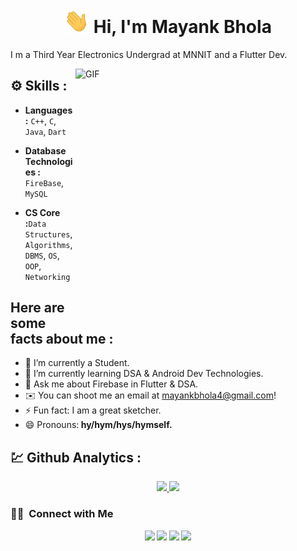 <h1 align="center"><img src="https://raw.githubusercontent.com/ABSphreak/ABSphreak/master/gifs/Hi.gif" width="40px" /> Hi, I'm Mayank Bhola</h1>

I m a Third Year Electronics Undergrad at MNNIT and a Flutter Dev.

<img align="right" alt="GIF" src="https://d6f6d0kpz0gyr.cloudfront.net/uploads/images-archive/Blog/Gifs/coding.gif?mtime=20200914144127&focal=none" width="400" height="400" />

## ⚙️ Skills :
- <b>Languages :</b>  <code>C++</code>, <code>C</code>, <code>Java</code>, `Dart`

- <b>Database Technologies :</b> <code>FireBase</code>, <code>MySQL</code>

- <b>CS Core :</b><code>Data Structures</code>, <code>Algorithms</code>, <code>DBMS</code>, <code>OS</code>, <code>OOP</code>, <code>Networking</code>

## Here are some facts about me :

- 🔭 I’m currently a Student.
- 🌱 I’m currently learning DSA & Android Dev Technologies.
- 💬 Ask me about Firebase in Flutter & DSA.
- ✉️ You can shoot me an email at mayankbhola4@gmail.com!
- ⚡ Fun fact: I am a great sketcher.
- 😄 Pronouns:<strong> hy/hym/hys/hymself.
  
## 💹 Github Analytics :
<p align="center">
<a href="https://github.com/dopexhit">
  <img height="180em" src="https://github-readme-stats-eight-theta.vercel.app/api?username=dopexhit&show_icons=true&theme=algolia&include_all_commits=true&count_private=true"/>
  <img height="180em" src="https://github-readme-stats-eight-theta.vercel.app/api/top-langs/?username=dopexhit&layout=compact&langs_count=8&theme=algolia"/>
</a>
</p>

### 🤝🏻 &nbsp;Connect with Me

<p align="center">
<a href="https://www.linkedin.com/in/mayank-bhola/"><img src="https://img.shields.io/badge/-Mayank%20Bhola%20-0077B5?style=flat&logo=Linkedin&logoColor=white"/></a>
<a href="mailto:mayankbhola4@gmail.com"><img src="https://img.shields.io/badge/-mayankbhola4@gmail.com-D14836?style=flat&logo=Gmail&logoColor=white"/></a>
<a href="https://www.instagram.com/dopexhit/"><img src="https://img.shields.io/badge/-@dopexhit-E4405F?style=flat&logo=Instagram&logoColor=white"/></a>
<a href="https://www.facebook.com/mayank.bhola.is.1/"><img src="https://img.shields.io/badge/-Mayank Bhola-1877F2?style=flat&logo=Facebook&logoColor=white"/></a>
</p>
